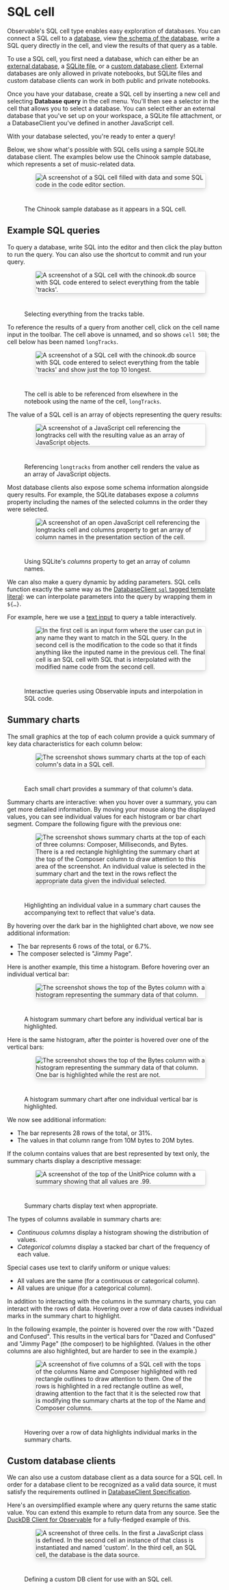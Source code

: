 # SQL cell

Observable's SQL cell type enables easy exploration of databases. You can connect a SQL cell to a [database](/data/databases/overview), view [the schema of the database](/data/databases/databases-pane-schema-viewer#schema-viewer), write a SQL query directly in the cell, and view the results of that query as a table.

To use a SQL cell, you first need a database, which can either be an [external database](https://observablehq.com/@observablehq/databases), a [SQLite file](https://observablehq.com/@observablehq/sqlite), or a [custom database client](https://observablehq.com/@observablehq/database-client-specification). External databases are only allowed in private notebooks, but SQLite files and custom database clients can work in both public and private notebooks.

Once you have your database, create a SQL cell by inserting a new cell and selecting **Database query** in the cell menu. You'll then see a selector in the cell that allows you to select a database. You can select either an external database that you've set up on your workspace, a SQLite file attachment, or a DatabaseClient you've defined in another JavaScript cell.

With your database selected, you're ready to enter a query!

Below, we show what's possible with SQL cells using a sample SQLite database client. The examples below use the Chinook sample database, which represents a set of music-related data.

<figure>
  <img
    style="border-radius:2px;box-shadow:0 4px 12px rgba(0,0,0,0.15), 0 0 0 1px rgba(0, 0, 0, 0.1);margin-left:27px;margin-bottom:40px;max-width: ${width}"
    src="./assets/chinookDbSqlCell.png" alt="A screenshot of a SQL cell filled with data and some SQL code in the code editor section."
  />
  <figcaption>The Chinook sample database as it appears in a SQL cell.</figcaption>
</figure>

## Example SQL queries

To query a database, write SQL into the editor and then click the play <Icon name="playButton" /> button to run the query. You can also use the <Keys set="Shift-Enter" /> shortcut to commit and run your query.

<figure>
  <img
    style="border-radius:2px;box-shadow:0 4px 12px rgba(0,0,0,0.15), 0 0 0 1px rgba(0, 0, 0, 0.1);margin-left:27px;margin-bottom:40px;max-width: ${width}"
    src="./assets/trackQuery.png" alt="A screenshot of a SQL cell with the chinook.db source with SQL code entered to select everything from the table 'tracks'."
  />
  <figcaption>Selecting everything from the tracks table.</figcaption>
</figure>

To reference the results of a query from another cell, click on the cell name input in the toolbar. The cell above is unnamed, and so shows `cell 508`; the cell below has been named `longTracks`.

<figure>
  <img
    style="border-radius:2px;box-shadow:0 4px 12px rgba(0,0,0,0.15), 0 0 0 1px rgba(0, 0, 0, 0.1);margin-left:27px;margin-bottom:40px;max-width: ${width}"
    src="./assets/orderByQuery.png" alt="A screenshot of a SQL cell with the chinook.db source with SQL code entered to select everything from the table 'tracks' and show just the top 10 longest."
  />
  <figcaption>The cell is able to be referenced from elsewhere in the notebook using the name of the cell, <code>longTracks</code>.</figcaption>
</figure>

The value of a SQL cell is an array of objects representing the query results:

<figure>
  <img
    style="border-radius:2px;box-shadow:0 4px 12px rgba(0,0,0,0.15), 0 0 0 1px rgba(0, 0, 0, 0.1);margin-left:27px;margin-bottom:40px;max-width: ${width}"
    src="./assets/sqlAsArray.png" alt="A screenshot of a JavaScript cell referencing the longtracks cell with the resulting value as an array of JavaScript objects."
  />
  <figcaption>Referencing <code>longtracks</code> from another cell renders the value as an array of JavaScript objects.</figcaption>
</figure>

Most database clients also expose some schema information alongside query results. For example, the SQLite databases expose a _columns_ property including the names of the selected columns in the order they were selected.

<figure>
  <img
    style="border-radius:2px;box-shadow:0 4px 12px rgba(0,0,0,0.15), 0 0 0 1px rgba(0, 0, 0, 0.1);margin-left:27px;margin-bottom:40px;max-width: ${width}"
    src="./assets/longtracksColumns.png" alt="A screenshot of an open JavaScript cell referencing the longtracks cell and columns property to get an array of column names in the presentation section of the cell."
  />
  <figcaption>Using SQLite's <i>columns</i> property to get an array of column names.</figcaption>
</figure>

We can also make a query dynamic by adding parameters. SQL cells function exactly the same way as the [DatabaseClient `sql` tagged template literal](https://observablehq.com/@observablehq/databases#sql): we can interpolate parameters into the query by wrapping them in `${…}`.

For example, here we use a [text input](https://observablehq.com/@observablehq/input-text) to query a table interactively.

<figure>
  <img
    style="border-radius:2px;box-shadow:0 4px 12px rgba(0,0,0,0.15), 0 0 0 1px rgba(0, 0, 0, 0.1);margin-left:27px;margin-bottom:40px;max-width: ${width}"
    src="./assets/interactiveSQL.png" alt="In the first cell is an input form where the user can put in any name they want to match in the SQL query. In the second cell is the modification to the code so that it finds anything like the inputed name in the previous cell. The final cell is an SQL cell with SQL that is interpolated with the modified name code from the second cell."
  />
  <figcaption>Interactive queries using Observable inputs and interpolation in SQL code.</figcaption>
</figure>

## Summary charts

The small graphics at the top of each column provide a quick summary of key data characteristics for each column below:

<figure>
  <img
    style="border-radius:2px;box-shadow:0 4px 12px rgba(0,0,0,0.15), 0 0 0 1px rgba(0, 0, 0, 0.1);margin-left:27px;margin-bottom:40px;max-width: ${width}"
    src="./assets/SQLCell_SummaryChartHeaders_v2.png" alt="The screenshot shows summary charts at the top of each column's data in a SQL cell."
  />
  <figcaption>Each small chart provides a summary of that column's data.</figcaption>
</figure>

Summary charts are interactive: when you hover over a summary, you can get more detailed information. By moving your mouse along the displayed values, you can see individual values for each histogram or bar chart segment. Compare the following figure with the previous one:

<figure>
  <img
    style="border-radius:2px;box-shadow:0 4px 12px rgba(0,0,0,0.15), 0 0 0 1px rgba(0, 0, 0, 0.1);margin-left:27px;margin-bottom:40px;max-width: ${width}"
    src="./assets/SQLCell_SummaryTableInteractive_v2.png" alt="The screenshot shows summary charts at the top of each of three columns: Composer, Milliseconds, and Bytes. There is a red rectangle highlighting the summary chart at the top of the Composer column to draw attention to this area of the screenshot. An individual value is selected in the summary chart and the text in the rows reflect the appropriate data given the individual selected."
  />
  <figcaption>Highlighting an individual value in a summary chart causes the accompanying text to reflect that value's data.</figcaption>
</figure>

By hovering over the dark bar in the highlighted chart above, we now see additional information:
- The bar represents 6 rows of the total, or 6.7%.
- The composer selected is "Jimmy Page".

Here is another example, this time a histogram. Before hovering over an individual vertical bar:

<figure>
  <img
    style="border-radius:2px;box-shadow:0 4px 12px rgba(0,0,0,0.15), 0 0 0 1px rgba(0, 0, 0, 0.1);margin-left:27px;margin-bottom:40px;max-width: ${width}"
    src="./assets/SQLCell_Hist_Before.png" alt="The screenshot shows the top of the Bytes column with a histogram representing the summary data of that column."
  />
  <figcaption>A histogram summary chart before any individual vertical bar is highlighted.</figcaption>
</figure>

Here is the same histogram, after the pointer is hovered over one of the vertical bars:

<figure>
  <img
    style="border-radius:2px;box-shadow:0 4px 12px rgba(0,0,0,0.15), 0 0 0 1px rgba(0, 0, 0, 0.1);margin-left:27px;margin-bottom:40px;max-width: ${width}"
    src="./assets/SQLCell_Hist_After.png" alt="The screenshot shows the top of the Bytes column with a histogram representing the summary data of that column. One bar is highlighted while the rest are not."
  />
  <figcaption>A histogram summary chart after one individual vertical bar is highlighted.</figcaption>
</figure>

We now see additional information:
- The bar represents 28 rows of the total, or 31%.
- The values in that column range from 10M bytes to 20M bytes.

If the column contains values that are best represented by text only, the summary charts display a descriptive message:

<figure>
  <img
    style="border-radius:2px;box-shadow:0 4px 12px rgba(0,0,0,0.15), 0 0 0 1px rgba(0, 0, 0, 0.1);margin-left:27px;margin-bottom:40px;max-width: ${width}"
    src="./assets/SQLCell_Message.png" alt="A screenshot of the top of the UnitPrice column with a summary showing that all values are .99."
  />
  <figcaption>Summary charts display text when appropriate.</figcaption>
</figure>

The types of columns available in summary charts are:
- *Continuous columns* display a histogram showing the distribution of values.
- *Categorical columns* display a stacked bar chart of the frequency of each value.

Special cases use text to clarify uniform or unique values:
- All values are the same (for a continuous or categorical column).
- All values are unique (for a categorical column).

In addition to interacting with the columns in the summary charts, you can interact with  the rows of data. Hovering over a row of data causes individual marks in the summary chart to highlight. 

In the following example, the pointer is hovered over the row with "Dazed and Confused". This results in the vertical bars for "Dazed and Confused" and "Jimmy Page" (the composer) to be highlighted. (Values in the other columns are also highlighted, but are harder to see in the example.)

<figure>
  <img
    style="border-radius:2px;box-shadow:0 4px 12px rgba(0,0,0,0.15), 0 0 0 1px rgba(0, 0, 0, 0.1);margin-left:27px;margin-bottom:40px;max-width: ${width}"
    src="./assets/rowHoverSummaryCharts.png" alt="A screenshot of five columns of a SQL cell with the tops of the columns Name and Composer highlighted with red rectangle outlines to draw attention to them. One of the rows is highlighted in a red rectangle outline as well, drawing attention to the fact that it is the selected row that is modifying the summary charts at the top of the Name and Composer columns."
  />
  <figcaption>Hovering over a row of data highlights individual marks in the summary charts.</figcaption>
</figure>

## Custom database clients

We can also use a custom database client as a data source for a SQL cell. In order for a database client to be recognized as a valid data source, it must satisfy the requirements outlined in [DatabaseClient Specification](https://observablehq.com/@observablehq/database-client-specification).

Here's an oversimplified example where any query returns the same static value. You can extend this example to return data from any source. See the [DuckDB Client for Observable](https://observablehq.com/@cmudig/duckdb-client) for a fully-fledged example of this.

<figure>
  <img
    style="border-radius:2px;box-shadow:0 4px 12px rgba(0,0,0,0.15), 0 0 0 1px rgba(0, 0, 0, 0.1);margin-left:27px;margin-bottom:40px;max-width: ${width}"
    src="./assets/customDbClient.png" alt="A screenshot of three cells. In the first a JavaScript class is defined. In the second cell an instance of that class is instantiated and named 'custom'. In the third cell, an SQL cell, the database is the data source."
  />
  <figcaption>Defining a custom DB client for use with an SQL cell.</figcaption>
</figure>

